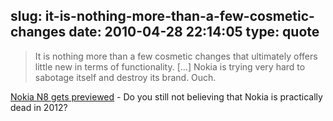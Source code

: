 slug: it-is-nothing-more-than-a-few-cosmetic-changes
date: 2010-04-28 22:14:05
type: quote
---

> It is nothing more than a few cosmetic changes that ultimately offers little new in terms of functionality. […] Nokia is trying very hard to sabotage itself and destroy its brand. Ouch.

[Nokia N8 gets previewed](http://www.boygeniusreport.com/2010/04/26/nokia-n8-gets-previewed-slammed/?utm_source=feedburner&utm_medium=feed&utm_campaign=Feed%3A+TheBoyGeniusReport+%28Boy+Genius+Report%29&utm_content=Google+Reader) - Do you still not believing that Nokia is practically dead in 2012? 
